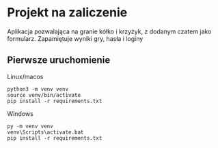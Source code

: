 # Projekt na zaliczenie
 
Aplikacja pozwalająca na granie kółko i krzyżyk, z dodanym czatem jako formularz. Zapamiętuje wyniki gry, hasła i loginy
 
## Pierwsze uruchomienie
 
Linux/macos
```
python3 -m venv venv
source venv/bin/activate
pip install -r requirements.txt
```
 
Windows
```
py -m venv venv
venv\Scripts\activate.bat
pip install -r requirements.txt
``` 
